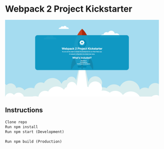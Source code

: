 # Webpack 2 Project Kickstarter

<img src="https://github.com/bronsondunbar/webpack-2-kickstarter/blob/master/screenshot.png" />

## Instructions

```
Clone repo
Run npm install
Run npm start (Development)

Run npm build (Production)
